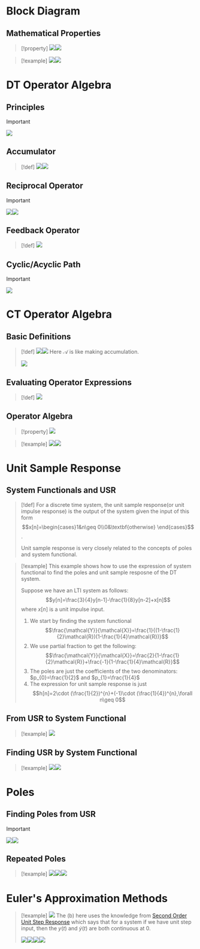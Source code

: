 # Block Diagram
## Mathematical Properties
> [!property]
> ![](Difference_Equations.assets/image-20240420163629105.png)![](Difference_Equations.assets/image-20240420163247622.png)

> [!example]
> ![](Difference_Equations.assets/image-20240420163701616.png)![](Difference_Equations.assets/image-20240420163708344.png)



# DT Operator Algebra
## Principles
> [!important]
> ![](Difference_Equations.assets/image-20240420163807125.png)



## Accumulator
> [!def]
> ![](Difference_Equations.assets/image-20240420163836091.png)![](Difference_Equations.assets/image-20240420163844850.png)



## Reciprocal Operator
> [!important]
> ![](Difference_Equations.assets/image-20240420164433913.png)![](Difference_Equations.assets/image-20240420164442815.png)


## Feedback Operator
> [!def]
> ![](Difference_Equations.assets/image-20240420164655220.png)



## Cyclic/Acyclic Path
> [!important]
> ![](Difference_Equations.assets/image-20240420164727530.png)





# CT Operator Algebra
## Basic Definitions
> [!def]
> ![](System_Representations.assets/image-20240420174333361.png)![](System_Representations.assets/image-20240420174547850.png)
> Here $\mathcal{A}$ is like making accumulation.
> 
> ![](System_Representations.assets/image-20240420174620532.png)




## Evaluating Operator Expressions
> [!def]
> ![](System_Representations.assets/image-20240420175025976.png)



## Operator Algebra
> [!property]
> ![](System_Representations.assets/image-20240420175046268.png)

> [!example]
> ![](System_Representations.assets/image-20240420175852486.png)![](System_Representations.assets/image-20240420175840348.png)






# Unit Sample Response
## System Functionals and USR
> [!def]
> For a discrete time system, the unit sample response(or unit impulse response) is the output of the system given the input of this form $$x[n]=\begin{cases}1&n\geq 0\\0&\textbf{otherwise} \end{cases}$$.
> 
> Unit sample response is very closely related to the concepts of poles and system functional. 

> [!example]
> This example shows how to use the expression of system functional to find the poles and unit sample resposne of the DT system.
> 
> Suppose we have an LTI system as follows:
> $$y[n]=\frac{3}{4}y[n-1]-\frac{1}{8}y[n-2]+x[n]$$ where $x[n]$ is a unit impulse input.
> 1. We start by finding the system functional $$\frac{\mathcal{Y}}{\mathcal{X}}=\frac{1}{(1-\frac{1}{2}\mathcal{R})(1-\frac{1}{4}\mathcal{R})}$$
> 2. We use partial fraction to get the following: $$\frac{\mathcal{Y}}{\mathcal{X}}=\frac{2}{1-\frac{1}{2}\mathcal{R}}+\frac{-1}{1-\frac{1}{4}\mathcal{R}}$$
> 3. The poles are just the coefficients of the two denominators: $p_{0}=\frac{1}{2}$ and $p_{1}=\frac{1}{4}$
> 4. The expression for unit sample response is just $$h[n]=2\cdot (\frac{1}{2})^{n}+(-1)\cdot (\frac{1}{4})^{n},\forall n\geq 0$$




## From USR to System Functional
> [!example]
> ![](System_Representations.assets/image-20240624124721878.png)


## Finding USR by System Functional
> [!example]
> ![](System_Representations.assets/image-20240704210821234.png)![](System_Representations.assets/image-20240704210842968.png)



# Poles
## Finding Poles from USR
> [!important]
> ![](System_Representations.assets/image-20240704211029565.png)![](System_Representations.assets/image-20240704211048384.png)



## Repeated Poles
> [!example]
> ![](System_Representations.assets/image-20240704211226468.png)![](System_Representations.assets/image-20240704211235503.png)![](System_Representations.assets/image-20240704211241741.png)




# Euler's Approximation Methods
> [!example]
> ![](System_Representations.assets/image-20240704211320553.png)
> The (b) here uses the knowledge from [Second Order Unit Step Response](../../../Mathematics/Differential_Equations/MIT_18.03SC/3.5_Impulse_Response.md#4%20Second%20Order%20Unit%20Step%20Response) which says that for a system if we have unit step input, then the $y(t)$ and $\dot{y}(t)$ are both continuous at 0.
> 
> ![](System_Representations.assets/image-20240704211614619.png)![](System_Representations.assets/image-20240704211625552.png)![](System_Representations.assets/image-20240704211633692.png)![](System_Representations.assets/image-20240704211641766.png)







